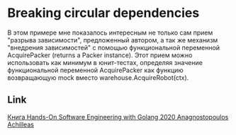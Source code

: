 # Breaking circular dependencies

В этом примере мне показалось интересным не только сам прием "разрыва зависимости", предложенный автором, а так же механизм "внедрения зависимостей" с помощью функциональной переменной AcquirePacker (returns a Packer instance).
Этот прием можно использовать как минимум в юнит-тестах, определяя значение функциональной переменной AcquirePacker как функцию возвращающую mock вместо warehouse.AcquireRobot(ctx). 

## Link
[Книга Hands-On Software Engineering with Golang 2020 Anagnostopoulos Achilleas](https://vk.com/wall-51126445_71212)